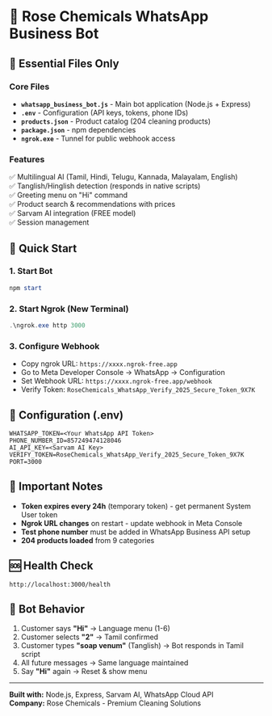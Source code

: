 # 🤖 Rose Chemicals WhatsApp Business Bot

## 📁 Essential Files Only

### Core Files
- **`whatsapp_business_bot.js`** - Main bot application (Node.js + Express)
- **`.env`** - Configuration (API keys, tokens, phone IDs)
- **`products.json`** - Product catalog (204 cleaning products)
- **`package.json`** - npm dependencies
- **`ngrok.exe`** - Tunnel for public webhook access

### Features
✅ Multilingual AI (Tamil, Hindi, Telugu, Kannada, Malayalam, English)  
✅ Tanglish/Hinglish detection (responds in native scripts)  
✅ Greeting menu on "Hi" command  
✅ Product search & recommendations with prices  
✅ Sarvam AI integration (FREE model)  
✅ Session management  

## 🚀 Quick Start

### 1. Start Bot
```powershell
npm start
```

### 2. Start Ngrok (New Terminal)
```powershell
.\ngrok.exe http 3000
```

### 3. Configure Webhook
- Copy ngrok URL: `https://xxxx.ngrok-free.app`
- Go to Meta Developer Console → WhatsApp → Configuration
- Set Webhook URL: `https://xxxx.ngrok-free.app/webhook`
- Verify Token: `RoseChemicals_WhatsApp_Verify_2025_Secure_Token_9X7K`

## 🔧 Configuration (.env)

```env
WHATSAPP_TOKEN=<Your WhatsApp API Token>
PHONE_NUMBER_ID=857249474128046
AI_API_KEY=<Sarvam AI Key>
VERIFY_TOKEN=RoseChemicals_WhatsApp_Verify_2025_Secure_Token_9X7K
PORT=3000
```

## 📝 Important Notes

- **Token expires every 24h** (temporary token) - get permanent System User token
- **Ngrok URL changes** on restart - update webhook in Meta Console
- **Test phone number** must be added in WhatsApp Business API setup
- **204 products loaded** from 9 categories

## 🆘 Health Check

```
http://localhost:3000/health
```

## 🎯 Bot Behavior

1. Customer says **"Hi"** → Language menu (1-6)
2. Customer selects **"2"** → Tamil confirmed
3. Customer types **"soap venum"** (Tanglish) → Bot responds in Tamil script
4. All future messages → Same language maintained
5. Say **"Hi"** again → Reset & show menu

---
**Built with:** Node.js, Express, Sarvam AI, WhatsApp Cloud API  
**Company:** Rose Chemicals - Premium Cleaning Solutions
